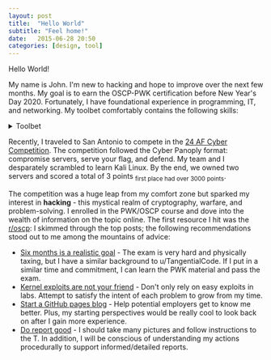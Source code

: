 ```yaml
---
layout: post
title:  "Hello World"
subtitle: "Feel home!"
date:   2015-06-28 20:50
categories: [design, tool]
---
```

Hello World!

My name is John. I'm new to hacking and hope to improve over the next few months. My goal is to earn the OSCP-PWK certification before New Year's Day 2020. Fortunately, I have foundational experience in programming, IT, and networking. My toolbet comfortably contains the following skills:

<details><summary>Toolbet</summary>
<p>
  * PowerShell
  * C#/.NET
  * Windows (registry, firewall, NT, etc.)
  * ADDS
  * Basic Networking (Ports/Prot., IPV4 subnetting, NAT, etc.)
</p>
</details>

Recently, I traveled to San Antonio to compete in the [24 AF Cyber Competition](https://www.jbsa.mil/News/News/Article/1873245/24th-air-force-hosts-naf-wide-cyber-competition/). The competition followed the Cyber Panoply format: compromise servers, serve your flag, and defend. My team and I desparately scrambled to learn Kali Linux. By the end, we owned two servers and scored a total of 3 points <sub>first place had over 3000 points</sub>.

The competition was a huge leap from my comfort zone but sparked my interest in **hacking** - this mystical realm of cryptography, warfare, and problem-solving. I enrolled in the PWK/OSCP course and dove into the wealth of information on the topic online. The first resource I hit was the [r/oscp](https://www.reddit.com/r/oscp/): I skimmed through the top posts; the following recommendations stood out to me among the mountains of advice:

* [Six months is a realistic goal](https://www.reddit.com/r/oscp/comments/aagrpm/zero_to_oscp_in_four_months/) - The exam is very hard and physically taxing, but I have a similar background to u/TangentialCode. If I put in a similar time and commitment, I can learn the PWK material and pass the exam.
* [Kernel exploits are not your friend](https://www.reddit.com/r/oscp/comments/aggzgw/stuff_i_wish_i_knew_before_i_started_my_oscp/) - Don't only rely on easy exploits in labs. Attempt to satisfy the intent of each problem to grow from my time.
* [Start a GitHub pages blog](https://www.reddit.com/r/oscp/comments/aagrpm/zero_to_oscp_in_four_months/) - Help potential employers get to know me better. Plus, my starting perspectives would be really cool to look back on after I gain more experience.
* [Do report good](https://www.reddit.com/r/oscp/comments/b215lm/another_passed_oscp_newbie_to_oscp/) - I should take many pictures and follow instructions to the T. In addition, I will be conscious of understanding my actions procedurally to support informed/detailed reports.

